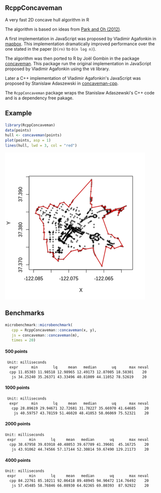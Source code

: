 ## RcppConcaveman

A very fast 2D concave hull algorithm in R

The algorithm is based on ideas from [Park and Oh (2012)](http://www.iis.sinica.edu.tw/page/jise/2012/201205_10.pdf). 

A first implementation in JavaScript was proposed by Vladimir Agafonkin in [mapbox](https://github.com/mapbox/concaveman). This implementation dramatically improved performance over the one stated in the paper (`O(rn)` to `O(n log n)`). 

The algorithm was then ported to R by Joël Gombin in the package [concaveman](https://github.com/joelgombin/concaveman). This package run the original implementation in JavaScript proposed by Vladimir Agafonkin using the `V8` library.

Later a C++ implementation of Vladimir Agafonkin's JavaScript was proposed by Stanislaw Adaszewski in [concaveman-cpp](https://github.com/sadaszewski/concaveman-cpp).

The `RcppConcaveman` package wraps the Stanislaw Adaszewski's C++ code and is a dependency free pakage.

## Example

``` r
library(RcppConcaveman)
data(points)
hull <- concaveman(points)
plot(points, asp = 1)
lines(hull, lwd = 3, col = "red")
```

![](man/figure/concave.jpeg)

## Benchmarks

```r
microbenchmark::microbenchmark(
   cpp = RcppConcaveman::concaveman(x, y),
   js = concaveman::concaveman(m),
   times = 20)
```

#### 500 points

```
 Unit: milliseconds
  expr      min       lq     mean   median       uq      max neval
  cpp 11.85303 11.98518 12.98965 12.49173 12.87005 18.58301    20
   js 34.25240 35.26371 43.33496 40.81009 44.11052 78.52619    20
```

#### 1000 points

```
 Unit: milliseconds
  expr      min       lq     mean   median       uq      max neval
   cpp 28.89619 29.94671 32.72681 31.78227 35.66970 41.64685    20
    js 40.59757 43.78159 51.46020 48.41053 58.06069 75.52321    20
```

#### 2000 points

```
Unit: milliseconds
 expr      min       lq     mean   median       uq       max neval
  cpp 38.67958 39.03918 40.48053 39.67789 41.39601  45.16725    20
   js 43.91062 44.74566 57.17144 52.30814 59.67490 129.21173    20
```   

#### 4000 points

```
Unit: milliseconds
 expr      min       lq     mean   median       uq       max neval
  cpp 84.22761 85.10211 92.06418 89.48945 94.90472 114.76492    20
   js 57.45485 58.76846 66.08930 64.02365 69.80393  87.92922    20
```
